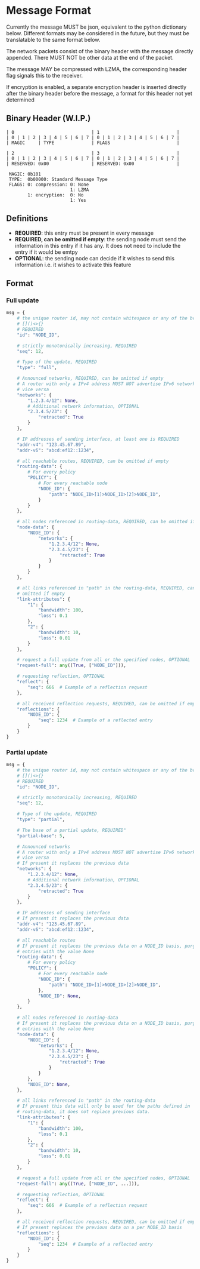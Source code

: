 # Message Format

Currently the message MUST be json, equivalent to the python dictionary below.
Different formats may be considered in the future, but they must be translatable
to the same format below.

The network packets consist of the binary header with the message directly
appended. There MUST NOT be other data at the end of the packet.

The message MAY be compressed with LZMA, the corresponding header flag signals
this to the receiver.

If encryption is enabled, a separate encryption header is inserted directly
after the binary header before the message, a format for this header not yet
determined

## Binary Header (W.I.P.)
```text
| 0                             | 1                             |
| 0 | 1 | 2 | 3 | 4 | 5 | 6 | 7 | 0 | 1 | 2 | 3 | 4 | 5 | 6 | 7 |
| MAGIC     | TYPE              | FLAGS                         |

| 2                             | 3                             |
| 0 | 1 | 2 | 3 | 4 | 5 | 6 | 7 | 0 | 1 | 2 | 3 | 4 | 5 | 6 | 7 |
| RESERVED: 0x00                | RESERVED: 0x00                |

 MAGIC: 0b101
 TYPE:  0b00000: Standard Message Type
 FLAGS: 0: compression: 0: None
                        1: LZMA
        1: encryption:  0: No
                        1: Yes
```

## Definitions

* **REQUIRED**: this entry must be present in every message
* **REQUIRED, can be omitted if empty**: the sending node must send the
  information in this entry if it has any. It does not need to include the entry
  if it would be emtpy
* **OPTIONAL**: the sending node can decide if it wishes to send this
  information i.e. it wishes to activate this feature

## Format

### Full update

```python
msg = {
    # the unique router id, may not contain whitespace or any of the brackets:
    # []()<>{}
    # REQUIRED
    "id": "NODE_ID",

    # strictly monotonically increasing, REQUIRED
    "seq": 12,

    # Type of the update, REQUIRED
    "type": "full",

    # Announced networks, REQUIRED, can be omitted if empty
    # A router with only a IPv4 address MUST NOT advertise IPv6 networks and
    # vice versa
    "networks": {
        "1.2.3.4/12": None,
        # Additional network information, OPTIONAL
        "2.3.4.5/23": {
            "retracted": True
        }
    },

    # IP addresses of sending interface, at least one is REQUIRED
    "addr-v4": "123.45.67.89",
    "addr-v6": "abcd:ef12::1234",

    # all reachable routes, REQUIRED, can be omitted if empty
    "routing-data": {
        # For every policy
        "POLICY": {
            # For every reachable node
            "NODE_ID": {
                "path": "NODE_ID>[1]>NODE_ID>[2]>NODE_ID",
            }
        }
    },

    # all nodes referenced in routing-data, REQUIRED, can be omitted if empty
    "node-data": {
        "NODE_ID": {
            "networks": {
                "1.2.3.4/12": None,
                "2.3.4.5/23": {
                    "retracted": True
                }
            }
        }
    },

    # all links referenced in "path" in the routing-data, REQUIRED, can be
    # omitted if empty
    "link-attributes": {
        "1": {
            "bandwidth": 100,
            "loss": 0.1
        },
        "2": {
            "bandwidth": 10,
            "loss": 0.01
        }
    },

    # request a full update from all or the specified nodes, OPTIONAL
    "request-full": any((True, ["NODE_ID"])),

    # requesting reflection, OPTIONAL
    "reflect": {
        "seq": 666  # Example of a reflection request
    },

    # all received reflection requests, REQUIRED, can be omitted if empty
    "reflections": {
        "NODE_ID": {
            "seq": 1234  # Example of a reflected entry
        }
    }
}
```

### Partial update

```python
msg = {
    # the unique router id, may not contain whitespace or any of the brackets:
    # []()<>{}
    # REQUIRED
    "id": "NODE_ID",

    # strictly monotonically increasing, REQUIRED
    "seq": 12,

    # Type of the update, REQUIRED
    "type": "partial",

    # The base of a partial update, REQUIRED"
    "partial-base": 5,

    # Announced networks
    # A router with only a IPv4 address MUST NOT advertise IPv6 networks and
    # vice versa
    # If present it replaces the previous data
    "networks": {
        "1.2.3.4/12": None,
        # Additional network information, OPTIONAL
        "2.3.4.5/23": {
            "retracted": True
        }
    },

    # IP addresses of sending interface
    # If present it replaces the previous data
    "addr-v4": "123.45.67.89",
    "addr-v6": "abcd:ef12::1234",

    # all reachable routes
    # If present it replaces the previous data on a NODE_ID basis, purging
    # entries with the value None
    "routing-data": {
        # For every policy
        "POLICY": {
            # For every reachable node
            "NODE_ID": {
                "path": "NODE_ID>[1]>NODE_ID>[2]>NODE_ID",
            },
            "NODE_ID": None,
        }
    },

    # all nodes referenced in routing-data
    # If present it replaces the previous data on a NODE_ID basis, purging
    # entries with the value None
    "node-data": {
        "NODE_ID": {
            "networks": {
                "1.2.3.4/12": None,
                "2.3.4.5/23": {
                    "retracted": True
                }
            }
        },
        "NODE_ID": None,
    },

    # all links referenced in "path" in the routing-data
    # If present this data will only be used for the paths defined in
    # routing-data, it does not replace previous data.
    "link-attributes": {
        "1": {
            "bandwidth": 100,
            "loss": 0.1
        },
        "2": {
            "bandwidth": 10,
            "loss": 0.01
        }
    },

    # request a full update from all or the specified nodes, OPTIONAL
    "request-full": any((True, ["NODE_ID", ...])),

    # requesting reflection, OPTIONAL
    "reflect": {
        "seq": 666  # Example of a reflection request
    },

    # all received reflection requests, REQUIRED, can be omitted if empty
    # If present replaces the previous data on a per NODE_ID basis
    "reflections": {
        "NODE_ID": {
            "seq": 1234  # Example of a reflected entry
        }
    }
}
```
